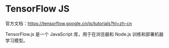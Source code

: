 # TensorFlow JS

官方文档：<https://tensorflow.google.cn/js/tutorials?hl=zh-cn>

TensorFlow.js 是一个 JavaScript 库，用于在浏览器和 Node.js 训练和部署机器学习模型。

